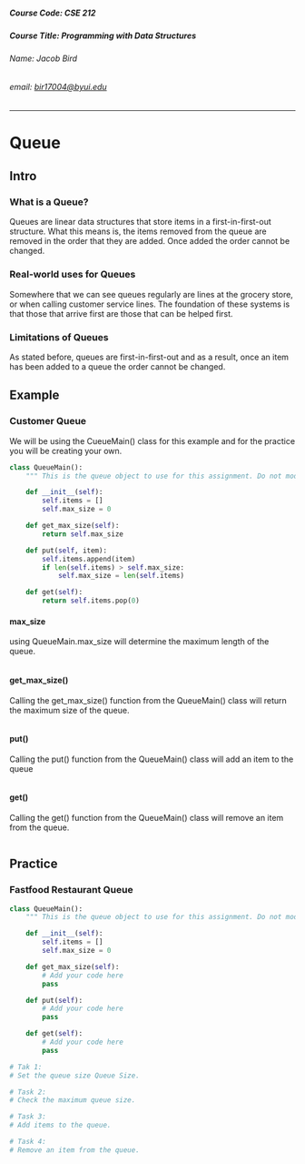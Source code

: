##### Course Code: CSE 212
##### Course Title: Programming with Data Structures
###### Name: Jacob Bird
###### email: bir17004@byui.edu
*****************************************************

# Queue

## Intro

### What is a Queue?
Queues are linear data structures that store items in a first-in-first-out structure. What this means is, the items removed from the queue are removed in the order that they are added. Once added the order cannot be changed.

### Real-world uses for Queues
Somewhere that we can see queues regularly are lines at the grocery store, or when calling customer service lines. The foundation of these systems is that those that arrive first are those that can be helped first. 

### Limitations of Queues
As stated before, queues are first-in-first-out and as a result, once an item has been added to a queue the order cannot be changed.

## Example
### Customer Queue
We will be using the CueueMain() class for this example and for the practice you will be creating your own.

```python
class QueueMain():
    """ This is the queue object to use for this assignment. Do not modify!! """

    def __init__(self):
        self.items = []
        self.max_size = 0

    def get_max_size(self):
        return self.max_size

    def put(self, item):
        self.items.append(item)
        if len(self.items) > self.max_size:
            self.max_size = len(self.items)

    def get(self):
        return self.items.pop(0)
```
#### max_size
using QueueMain.max_size will determine the maximum length of the queue.
```python

```
#### get_max_size()
Calling the get_max_size() function from the QueueMain() class will return the maximum size of the queue.
```python

```
#### put()
Calling the put() function from the QueueMain() class will add an item to the queue
```python

```
#### get()
Calling the get() function from the QueueMain() class will remove an item from the queue.
```python

```

## Practice
### Fastfood Restaurant Queue
```python
class QueueMain():
    """ This is the queue object to use for this assignment. Do not modify!! """

    def __init__(self):
        self.items = []
        self.max_size = 0

    def get_max_size(self):
        # Add your code here
        pass

    def put(self):
        # Add your code here
        pass

    def get(self):
        # Add your code here
        pass
```
```python
# Tak 1:
# Set the queue size Queue Size.

```
```python
# Task 2:
# Check the maximum queue size.

```
```python
# Task 3:
# Add items to the queue.

```
```python
# Task 4:
# Remove an item from the queue.
```
